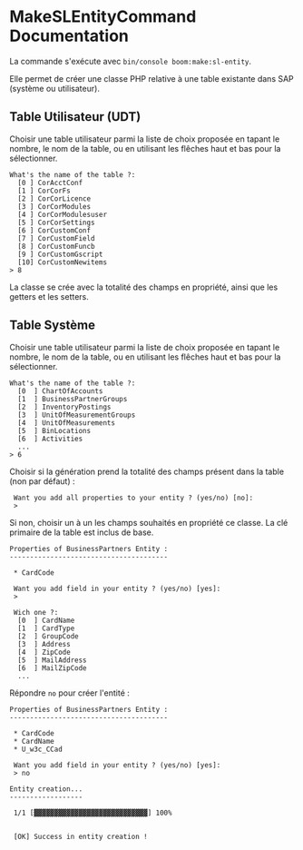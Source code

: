 # MakeSLEntityCommand Documentation

La commande s'exécute avec ``bin/console boom:make:sl-entity``.

Elle permet de créer une classe PHP relative à une table existante dans SAP (système ou utilisateur).

## Table Utilisateur (UDT)

Choisir une table utilisateur parmi la liste de choix proposée en tapant le nombre, le nom de la table, ou en utilisant les flêches haut et bas pour la sélectionner.

```console
What's the name of the table ?:
  [0 ] CorAcctConf
  [1 ] CorCorFs
  [2 ] CorCorLicence
  [3 ] CorCorModules
  [4 ] CorCorModulesuser
  [5 ] CorCorSettings
  [6 ] CorCustomConf
  [7 ] CorCustomField
  [8 ] CorCustomFuncb
  [9 ] CorCustomGscript
  [10] CorCustomNewitems
> 8
```

La classe se crée avec la totalité des champs en propriété, ainsi que les getters et les setters.

## Table Système

Choisir une table utilisateur parmi la liste de choix proposée en tapant le nombre, le nom de la table, ou en utilisant les flêches haut et bas pour la sélectionner.

```console
What's the name of the table ?:
  [0  ] ChartOfAccounts
  [1  ] BusinessPartnerGroups
  [2  ] InventoryPostings
  [3  ] UnitOfMeasurementGroups
  [4  ] UnitOfMeasurements
  [5  ] BinLocations
  [6  ] Activities
  ...
> 6
```

Choisir si la génération prend la totalité des champs présent dans la table (non par défaut) :

```console
 Want you add all properties to your entity ? (yes/no) [no]:
 > 
```

Si non, choisir un à un les champs souhaités en propriété ce classe. La clé primaire de la table est inclus de base.

```console
Properties of BusinessPartners Entity :
---------------------------------------

 * CardCode

 Want you add field in your entity ? (yes/no) [yes]:
 > 

 Wich one ?:
  [0  ] CardName
  [1  ] CardType
  [2  ] GroupCode
  [3  ] Address
  [4  ] ZipCode
  [5  ] MailAddress
  [6  ] MailZipCode
  ...
```

Répondre ``no`` pour créer l'entité :

```console
Properties of BusinessPartners Entity :
---------------------------------------

 * CardCode
 * CardName
 * U_w3c_CCad

 Want you add field in your entity ? (yes/no) [yes]:
 > no

Entity creation...
------------------

 1/1 [▓▓▓▓▓▓▓▓▓▓▓▓▓▓▓▓▓▓▓▓▓▓▓▓▓▓▓▓] 100%

                                                                                                                        
 [OK] Success in entity creation !    
 ```
                                                                                                                        

